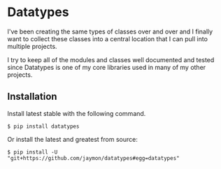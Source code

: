 # Datatypes

I've been creating the same types of classes over and over and I finally want to collect these classes into a central location that I can pull into multiple projects.

I try to keep all of the modules and classes well documented and tested since Datatypes is one of my core libraries used in many of my other projects.


## Installation

Install latest stable with the following command.

    $ pip install datatypes
    
Or install the latest and greatest from source:

    $ pip install -U "git+https://github.com/jaymon/datatypes#egg=datatypes"